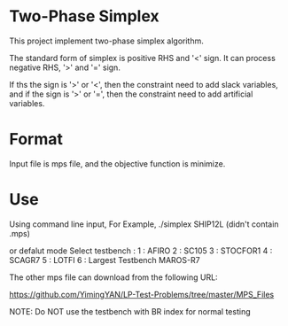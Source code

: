 # Two-Phase Simplex
This project implement two-phase simplex algorithm.

The standard form of simplex is positive RHS and '<' sign.
It can process negative RHS, '>' and '=' sign.

If ths the sign is '>' or '<', then the constraint need to add slack variables, and
if the sign is '>' or '=', then the constraint need to add artificial variables.

# Format
Input file is mps file, and the objective function is minimize.

# Use
Using command line input,
For Example,
./simplex SHIP12L
(didn't contain .mps)

or defalut mode 
Select testbench :
1 : AFIRO
2 : SC105
3 : STOCFOR1
4 : SCAGR7
5 : LOTFI
6 : Largest Testbench MAROS-R7

The other mps file can download from the following URL:

https://github.com/YimingYAN/LP-Test-Problems/tree/master/MPS_Files

NOTE: Do NOT use the testbench with BR index for normal testing
